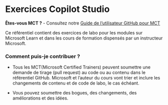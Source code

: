 # Exercices Copilot Studio

**Êtes-vous MCT ?** - Consultez notre [Guide de l’utilisateur GitHub pour MCT](https://microsoftlearning.github.io/MCT-User-Guide/)

Ce référentiel contient des exercices de labo pour les modules sur Microsoft Learn et dans les cours de formation dispensés par un instructeur Microsoft.

### Comment puis-je contribuer ?

- Tous les MCT(Microsoft Certified Trainers) peuvent soumettre une demande de tirage (pull request) au code ou au contenu dans le référentiel GitHub. Microsoft et l’auteur du cours vont trier et inclure les changements de contenu et de code de labo, le cas échéant.

- Vous pouvez soumettre des bogues, des changements, des améliorations et des idées. 
